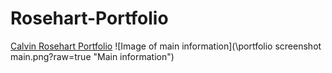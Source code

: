 # Rosehart-Portfolio
<a href="https://c-rosehart.github.io/" target="_blank">Calvin Rosehart Portfolio</a>
![Image of main information](\portfolio screenshot main.png?raw=true "Main information")
